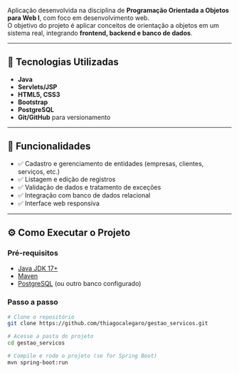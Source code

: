 Aplicação desenvolvida na disciplina de **Programação Orientada a Objetos para Web I**, com foco em desenvolvimento web.  
O objetivo do projeto é aplicar conceitos de orientação a objetos em um sistema real, integrando **frontend, backend e banco de dados**.

---

## 🚀 Tecnologias Utilizadas
- **Java**
- **Servlets/JSP**
- **HTML5, CSS3**
- **Bootstrap**
- **PostgreSQL**
- **Git/GitHub** para versionamento

---

## 📌 Funcionalidades
- ✅ Cadastro e gerenciamento de entidades (empresas, clientes, serviços, etc.)  
- ✅ Listagem e edição de registros  
- ✅ Validação de dados e tratamento de exceções  
- ✅ Integração com banco de dados relacional  
- ✅ Interface web responsiva  

---

## ⚙️ Como Executar o Projeto

### Pré-requisitos
- [Java JDK 17+](https://www.oracle.com/java/technologies/javase/jdk17-archive-downloads.html)  
- [Maven](https://maven.apache.org/)  
- [PostgreSQL](https://www.postgresql.org/) (ou outro banco configurado)  

### Passo a passo
```bash
# Clone o repositório
git clone https://github.com/thiagocalegaro/gestao_servicos.git

# Acesse a pasta do projeto
cd gestao_servicos

# Compile e rode o projeto (se for Spring Boot)
mvn spring-boot:run



